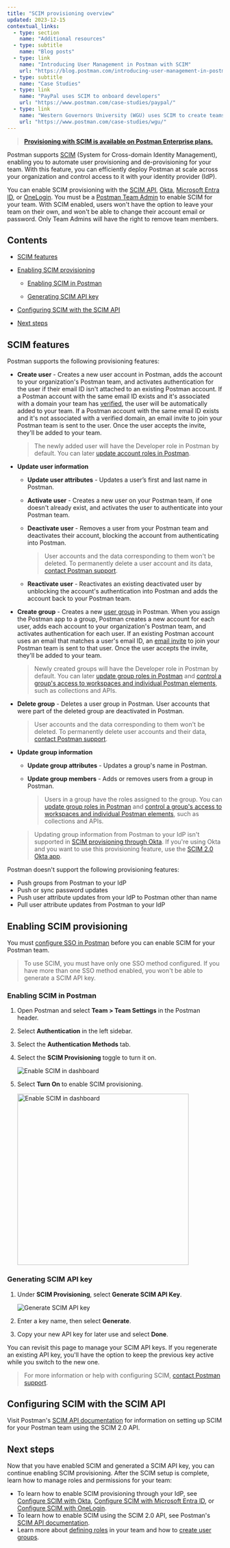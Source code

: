 ```yaml
---
title: "SCIM provisioning overview"
updated: 2023-12-15
contextual_links:
  - type: section
    name: "Additional resources"
  - type: subtitle
    name: "Blog posts"
  - type: link
    name: "Introducing User Management in Postman with SCIM"
    url: "https://blog.postman.com/introducing-user-management-in-postman-with-scim/"
  - type: subtitle
    name: "Case Studies"
  - type: link
    name: "PayPal uses SCIM to onboard developers"
    url: "https://www.postman.com/case-studies/paypal/"
  - type: link
    name: "Western Governors University (WGU) uses SCIM to create teams"
    url: "https://www.postman.com/case-studies/wgu/"
---
```


> **[Provisioning with SCIM is available on Postman Enterprise plans.](https://www.postman.com/pricing)**

Postman supports [SCIM](https://datatracker.ietf.org/doc/html/rfc7642) (System for Cross-domain Identity Management), enabling you to automate user provisioning and de-provisioning for your team. With this feature, you can efficiently deploy Postman at scale across your organization and control access to it with your identity provider (IdP).

You can enable SCIM provisioning with the [SCIM API](#configuring-scim-with-the-scim-api), [Okta](/docs/administration/scim-provisioning/configuring-scim-with-okta/), [Microsoft Entra ID](/docs/administration/scim-provisioning/configuring-scim-with-azure-ad/), or [OneLogin](/docs/administration/scim-provisioning/configuring-scim-with-onelogin/). You must be a [Postman Team Admin](/docs/collaborating-in-postman/roles-and-permissions/#team-roles) to enable SCIM for your team. With SCIM enabled, users won't have the option to leave your team on their own, and won't be able to change their account email or password. Only Team Admins will have the right to remove team members.

## Contents

* [SCIM features](#scim-features)

* [Enabling SCIM provisioning](#enabling-scim-provisioning)

    * [Enabling SCIM in Postman](#enabling-scim-in-postman)

    * [Generating SCIM API key](#generating-scim-api-key)

* [Configuring SCIM with the SCIM API](#configuring-scim-with-the-scim-api)

* [Next steps](#next-steps)

## SCIM features

Postman supports the following provisioning features:

* **Create user** - Creates a new user account in Postman, adds the account to your organization's Postman team, and activates authentication for the user if their email ID isn't attached to an existing Postman account. If a Postman account with the same email ID exists and it's associated with a domain your team has [verified](/docs/administration/domain-verification-and-capture/add-and-verify-a-domain/), the user will be automatically added to your team. If a Postman account with the same email ID exists and it's not associated with a verified domain, an email invite to join your Postman team is sent to the user. Once the user accepts the invite, they'll be added to your team.

    > The newly added user will have the Developer role in Postman by default. You can later [update account roles in Postman](/docs/administration/managing-your-team/manage-team-members/#manage-team-roles).

* **Update user information**

    * **Update user attributes** - Updates a user’s first and last name in Postman.

    * **Activate user** - Creates a new user on your Postman team, if one doesn't already exist, and activates the user to authenticate into your Postman team.

    * **Deactivate user** - Removes a user from your Postman team and deactivates their account, blocking the account from authenticating into Postman.

        > User accounts and the data corresponding to them won't be deleted. To permanently delete a user account and its data, [contact Postman support](https://www.postman.com/support/).

    * **Reactivate user** - Reactivates an existing deactivated user by unblocking the account's authentication into Postman and adds the account back to your Postman team.

* **Create group** - Creates a new [user group](/docs/collaborating-in-postman/user-groups/) in Postman. When you assign the Postman app to a group, Postman creates a new account for each user, adds each account to your organization's Postman team, and activates authentication for each user. If an existing Postman account uses an email that matches a user's email ID, an [email invite](/docs/administration/managing-your-team/manage-team-members/#manage-invites) to join your Postman team is sent to that user. Once the user accepts the invite, they'll be added to your team.

    > Newly created groups will have the Developer role in Postman by default. You can later [update group roles in Postman](/docs/collaborating-in-postman/user-groups/#editing-team-roles-for-a-group) and [control a group's access to workspaces and individual Postman elements](/docs/collaborating-in-postman/user-groups/#managing-roles-on-workspaces-and-postman-elements), such as collections and APIs.

* **Delete group** - Deletes a user group in Postman. User accounts that were part of the deleted group are deactivated in Postman.

    > User accounts and the data corresponding to them won't be deleted. To permanently delete user accounts and their data, [contact Postman support](https://www.postman.com/support/).

* **Update group information**

    * **Update group attributes** - Updates a group's name in Postman.

    * **Update group members** - Adds or removes users from a group in Postman.

        > Users in a group have the roles assigned to the group. You can [update group roles in Postman](/docs/collaborating-in-postman/user-groups/#editing-team-roles-for-a-group) and [control a group's access to workspaces and individual Postman elements](/docs/collaborating-in-postman/user-groups/#managing-roles-on-workspaces-and-postman-elements), such as collections and APIs.

    > Updating group information from Postman to your IdP isn't supported in [SCIM provisioning through Okta](/docs/administration/scim-provisioning/configuring-scim-with-okta/). If you're using Okta and you want to use this provisioning feature, use the [SCIM 2.0 Okta app](https://www.okta.com/integrations/scim-2-0-test-app-header-auth/).

Postman doesn't support the following provisioning features:

* Push groups from Postman to your IdP
* Push or sync password updates
* Push user attribute updates from your IdP to Postman other than name
* Pull user attribute updates from Postman to your IdP

## Enabling SCIM provisioning

You must [configure SSO in Postman](/docs/administration/sso/admin-sso/) before you can enable SCIM for your Postman team.

> To use SCIM, you must have only one SSO method configured. If you have more than one SSO method enabled, you won't be able to generate a SCIM API key.

### Enabling SCIM in Postman

1. Open Postman and select **Team > Team Settings** in the Postman header.
1. Select **Authentication** in the left sidebar.
1. Select the **Authentication Methods** tab.
1. Select the **SCIM Provisioning** toggle to turn it on.

    <img alt="Enable SCIM in dashboard" src="https://assets.postman.com/postman-docs/v10/auth-enable-scim-v10-19.jpg"/>

1. Select **Turn On** to enable SCIM provisioning.

    <img alt="Enable SCIM in dashboard" src="https://assets.postman.com/postman-docs/v10/turn-on-scim-provisioning-v10-19.jpg" width="400px"/>

### Generating SCIM API key

1. Under **SCIM Provisioning**, select **Generate SCIM API Key**.

    <img alt="Generate SCIM API key" src="https://assets.postman.com/postman-docs/v10/generate-scim-api-key-v10-19.jpg"/>

1. Enter a key name, then select **Generate**.
1. Copy your new API key for later use and select **Done**.

You can revisit this page to manage your SCIM API keys. If you regenerate an existing API key, you'll have the option to keep the previous key active while you switch to the new one.

> For more information or help with configuring SCIM, [contact Postman support](https://www.postman.com/support/).

## Configuring SCIM with the SCIM API

Visit Postman's [SCIM API documentation](https://www.postman.com/postman/workspace/scim/documentation/6248949-de4a96e2-9ebf-426f-bc55-4c5f2de51ab2) for information on setting up SCIM for your Postman team using the SCIM 2.0 API.

## Next steps

Now that you have enabled SCIM and generated a SCIM API key, you can continue enabling SCIM provisioning. After the SCIM setup is complete, learn how to manage roles and permissions for your team:

* To learn how to enable SCIM provisioning through your IdP, see [Configure SCIM with Okta](/docs/administration/scim-provisioning/configuring-scim-with-okta/), [Configure SCIM with Microsoft Entra ID](/docs/administration/scim-provisioning/configuring-scim-with-azure-ad/), or [Configure SCIM with OneLogin](/docs/administration/scim-provisioning/configuring-scim-with-onelogin/).
* To learn how to enable SCIM using the SCIM 2.0 API, see Postman's [SCIM API documentation](https://www.postman.com/postman/workspace/scim/documentation/6248949-de4a96e2-9ebf-426f-bc55-4c5f2de51ab2).
* Learn more about [defining roles](/docs/collaborating-in-postman/roles-and-permissions/) in your team and how to [create user groups](/docs/collaborating-in-postman/user-groups/#creating-a-group).
